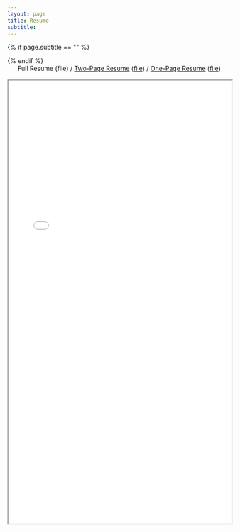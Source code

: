 ```yaml
---
layout: page
title: Resume
subtitle: 
---
```


{% if page.subtitle == "" %}
<div class="empty_subtitle"></div>
{% endif %}

<div style="text-align:center"><a style="font-weight:bold href="/full_resume">Full Resume</a> (<a style="font-weight:bold href="/docs/resume_long_antonio_franques.pdf">file</a>)  /  <a href="/2page_resume">Two-Page Resume</a> (<a href="/docs/resume_2page_antonio_franques.pdf">file</a>)  /  <a href="/short_resume">One-Page Resume</a> (<a href="/docs/resume_short_antonio_franques.pdf">file</a>)</div>
<br>
<iframe src="/docs/resume_long_antonio_franques.pdf" width="100%" height="1000px"></iframe>
